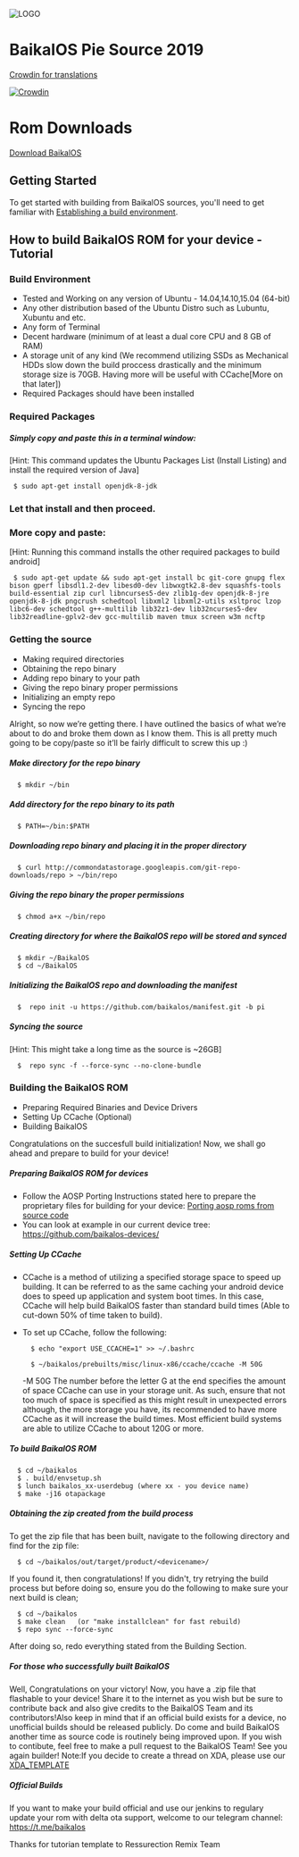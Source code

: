 ![LOGO](http://i.imgur.com/fv012v2.png)

BaikalOS Pie Source 2019
===================

[Crowdin for translations](https://crowdin.com/project/baikalos/)

[![Crowdin](https://d322cqt584bo4o.cloudfront.net/baikalos/localized.svg)](https://translate.baikalos.ru/project/baikalos)

Rom Downloads
===================

[Download BaikalOS](https://dl.baikalos.ru)

Getting Started
---------------
To get started with building from BaikalOS sources, you'll need to get
familiar with [Establishing a build environment](http://source.android.com/source/initializing.html).

How to build BaikalOS ROM for your device - Tutorial
--------

### Build Environment

- Tested and Working on any version of Ubuntu - 14.04,14.10,15.04 (64-bit)
- Any other distribution based of the Ubuntu Distro such as Lubuntu, Xubuntu and etc.
- Any form of Terminal
- Decent hardware (minimum of at least a dual core CPU and 8 GB of RAM)
- A storage unit of any kind (We recommend utilizing SSDs as Mechanical HDDs slow down the build proccess drastically and the minimum storage size is 70GB. Having more will be useful with CCache[More on that later])
- Required Packages should have been installed

### Required Packages
##### Simply copy and paste this in a terminal window:
[Hint: This command updates the Ubuntu Packages List (Install Listing) and install the required version of Java]

     $ sudo apt-get install openjdk-8-jdk

### Let that install and then proceed.

### More copy and paste:
[Hint: Running this command installs the other required packages to build android]

     $ sudo apt-get update && sudo apt-get install bc git-core gnupg flex bison gperf libsdl1.2-dev libesd0-dev libwxgtk2.8-dev squashfs-tools build-essential zip curl libncurses5-dev zlib1g-dev openjdk-8-jre openjdk-8-jdk pngcrush schedtool libxml2 libxml2-utils xsltproc lzop libc6-dev schedtool g++-multilib lib32z1-dev lib32ncurses5-dev lib32readline-gplv2-dev gcc-multilib maven tmux screen w3m ncftp

### Getting the source
- Making required directories
- Obtaining the repo binary
- Adding repo binary to your path
- Giving the repo binary proper permissions
- Initializing an empty repo
- Syncing the repo

Alright, so now we’re getting there. I have outlined the basics of what we’re about to do and broke them down as I know them. This is all pretty much going to be copy/paste so it’ll be fairly difficult to screw this up :)

##### Make directory for the repo binary

      $ mkdir ~/bin

##### Add directory for the repo binary to its path

      $ PATH=~/bin:$PATH

##### Downloading repo binary and placing it in the proper directory

      $ curl http://commondatastorage.googleapis.com/git-repo-downloads/repo > ~/bin/repo

##### Giving the repo binary the proper permissions

      $ chmod a+x ~/bin/repo

##### Creating directory for where the BaikalOS repo will be stored and synced

      $ mkdir ~/BaikalOS
      $ cd ~/BaikalOS

##### Initializing the BaikalOS repo and downloading the manifest

      $  repo init -u https://github.com/baikalos/manifest.git -b pi

##### Syncing the source
[Hint: This might take a long time as the source is ~26GB]

      $  repo sync -f --force-sync --no-clone-bundle

### Building the BaikalOS ROM
- Preparing Required Binaries and Device Drivers
- Setting Up CCache (Optional)
- Building BaikalOS

Congratulations on the succesfull build initialization! Now, we shall go ahead and prepare to build for your device!

##### Preparing BaikalOS ROM for devices
- Follow the AOSP Porting Instructions stated here to prepare the proprietary files for building for your device: [Porting aosp roms from source code](https://web.archive.org/web/20170108105211/http://xda-university.com/as-a-developer/porting-aosp-roms-using-source-code)
- You can look at example in our current device tree: https://github.com/baikalos-devices/

##### Setting Up CCache
- CCache is a method of utilizing a specified storage space to speed up building. It can be referred to as the same caching your android device does to speed up application and system boot times. In this case, CCache will help build BaikalOS faster than standard build times (Able to cut-down 50% of time taken to build).
- To set up CCache, follow the following:


        $ echo "export USE_CCACHE=1" >> ~/.bashrc
      
        $ ~/baikalos/prebuilts/misc/linux-x86/ccache/ccache -M 50G

     -M 50G
The number before the letter G at the end specifies the amount of space CCache can use in your storage unit. As such, ensure that not too much of space is specified as this might result in unexpected errors although, the more storage you have, its recommended to have more CCache as it will increase the build times. Most efficient build systems are able to utilize CCache to about 120G or more.

##### To build BaikalOS ROM

      $ cd ~/baikalos
      $ . build/envsetup.sh
      $ lunch baikalos_xx-userdebug (where xx - you device name)
      $ make -j16 otapackage

##### Obtaining the zip created from the build process
To get the zip file that has been built, navigate to the following directory and find for the zip file:

      $ cd ~/baikalos/out/target/product/<devicename>/

If you found it, then congratulations! If you didn't, try retrying the build process but before doing so, ensure you do the following to make sure your next build is clean;

      $ cd ~/baikalos
      $ make clean   (or "make installclean" for fast rebuild)
      $ repo sync --force-sync

After doing so, redo everything stated from the Building Section.

##### For those who successfully built BaikalOS

Well, Congratulations on your victory! Now, you have a .zip file that flashable to your device! Share it to the internet as you wish but be sure to contribute back and also give credits to the BaikalOS Team and its contributors!Also keep in mind that if an official build exists for a device, no unofficial builds should be released publicly. Do come and build BaikalOS another time as source code is routinely being improved upon. If you wish to contibute, feel free to make a pull request to the BaikalOS Team! See you again builder! Note:If you decide to create a thread on XDA, please use our [XDA_TEMPLATE](https://github.com/baikalos/manifest/blob/pi/XDA_TEMPLATE.md)

##### Official Builds
If you want to make your build official and use our jenkins to regulary update your rom with delta ota support, welcome to our telegram channel: https://t.me/baikalos

Thanks for tutorian template to Ressurection Remix Team

